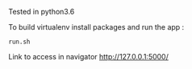 Tested in python3.6

To build virtualenv install packages and run the app :

```run.sh```

Link to access in navigator http://127.0.0.1:5000/